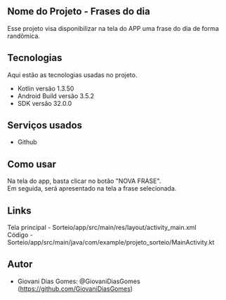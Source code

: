 ## Nome do Projeto - Frases do dia

Esse projeto visa disponibilizar na tela do APP uma frase do dia de forma randômica.
 
 
## Tecnologias 
 
Aqui estão as tecnologias usadas no projeto.
 
* Kotlin versão  1.3.50
* Android Build versão  3.5.2
* SDK versão  32.0.0
 
 
## Serviços usados
 
* Github
 
 
## Como usar
 
Na tela do app, basta clicar no botão "NOVA FRASE".  
Em seguida, será apresentado na tela a frase selecionada.

## Links

Tela principal - Sorteio/app/src/main/res/layout/activity_main.xml  
Código - Sorteio/app/src/main/java/com/example/projeto_sorteio/MainActivity.kt
 

## Autor
 
* Giovani Dias Gomes: @GiovaniDiasGomes (https://github.com/GiovaniDiasGomes)
